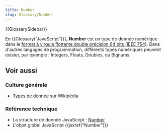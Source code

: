 ```yaml
---
title: Number
slug: Glossary/Number
---
```


{{GlossarySidebar}}

En {{Glossary("JavaScript")}}, **Number** est un type de donnée numérique dans le [format à virgule flottante double précision 64 bits (IEEE 754)](https://fr.wikipedia.org/wiki/IEEE_754). Dans d'autres langages de programmation, différents types numériques peuvent exister, par exemple : Integers, Floats, Doubles, ou Bignums.

## Voir aussi

### Culture générale

- [Types de donnée](<https://fr.wikipedia.org/wiki/Type_(informatique)#Types_prédéfinis>) sur Wikipédia

### Référence technique

- La structure de donnée JavaScript : [Number](/fr/docs/Web/JavaScript/Structures_de_données#Le_type_nombre)
- L'objet global JavaScript {{jsxref("Number")}}
